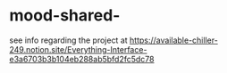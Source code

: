 # mood-shared-
see info regarding the project at https://available-chiller-249.notion.site/Everything-Interface-e3a6703b3b104eb288ab5bfd2fc5dc78
